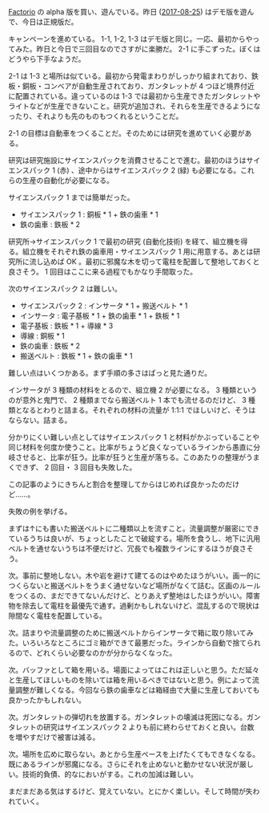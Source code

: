 [Factorio](https://www.factorio.com/) の alpha 版を買い、遊んでいる。昨日 ([2017-08-25][]) はデモ版を遊んで、今日は正規版だ。

キャンペーンを進めている。 1-1, 1-2, 1-3 はデモ版と同じ。一応、最初からやってみた。昨日と今日で三回目なのでさすがに楽勝だ。 2-1 に手こずった。ぼくはどうやら下手なようだ。

2-1 は 1-3 と場所は似ている。最初から発電まわりがしっかり組まれており、鉄板・銅板・コンベアが自動生産されており、ガンタレットが 4 つほど境界付近に配置されている。違っているのは 1-3 では最初から生産できたガンタレットやライトなどが生産できないこと。研究が追加され、それらを生産できるようになったり、それよりも先のものもつくれるということだ。

2-1 の目標は自動車をつくることだ。そのためには研究を進めていく必要がある。

研究は研究施設にサイエンスパックを消費させることで進む。最初のほうはサイエンスパック 1 (赤) 、途中からはサイエンスパック 2 (緑) も必要になる。これらの生産の自動化が必要になる。

サイエンスパック 1 までは簡単だった。

- サイエンスパック 1 : 銅板 * 1 + 鉄の歯車 * 1
- 鉄の歯車 : 鉄板 * 2

研究所→サイエンスパック 1 で最初の研究 (自動化技術) を経て、組立機を得る。組立機をそれぞれ鉄の歯車用・サイエンスパック 1 用に用意する。あとは研究所に流し込めば OK 。最初に邪魔な木を切って電柱を配置して整地しておくと良さそう。 1 回目はここに来る過程でもかなり手間取った。

次のサイエンスパック 2 は難しい。

- サイエンスパック 2 : インサータ * 1 + 搬送ベルト * 1
- インサータ : 電子基板 * 1 + 鉄の歯車 * 1 + 鉄板 * 1
- 電子基板 : 鉄板 * 1 + 導線 * 3
- 導線 : 銅板 * 1
- 鉄の歯車 : 鉄板 * 2
- 搬送ベルト : 鉄板 * 1 + 鉄の歯車 * 1

難しい点はいくつかある。まず手順の多さはぱっと見た通りだ。

インサータが 3 種類の材料をとるので、組立機 2 が必要になる。 3 種類というのが意外と鬼門で、 2 種類までなら搬送ベルト 1 本でも流せるのだけど、 3 種類となるとわりと詰まる。それぞれの材料の流量が 1:1:1 でほしいけど、そうはならない。詰まる。

分かりにくい難しい点としてはサイエンスパック 1 と材料がかぶっていることや同じ材料を何度か使うこと。比率がちょうど良くなっているラインから愚直に分岐させると、比率が狂う。比率が狂うと生産が落ちる。このあたりの整理がうまくできず、 2 回目・ 3 回目も失敗した。

この記事のようにきちんと割合を整理してからはじめれば良かったのだけど……。

失敗の例を挙げる。

まずは↑にも書いた搬送ベルトに二種類以上を流すこと。流量調整が厳密にできているうちは良いが、ちょっとしたことで破綻する。場所を食うし、地下に汎用ベルトを通せないうちは不便だけど、冗長でも複数ラインにするほうが良さそう。

次。事前に整地しない。木や岩を避けて建てるのはやめたほうがいい。画一的につくらないと搬送ベルトをうまく通せないなど場所がなくて詰む。区画のルールをつくるの、まだできてないんだけど、とりあえず整地はしたほうがいい。障害物を除去して電柱を最優先で通す。過剰かもしれないけど、混乱するので現状は隙間なく電柱を配置している。

次。詰まりや流量調整のために搬送ベルトからインサータで箱に取り除いてみた。いろいろなところにゴミ箱ができて最悪だった。ラインから自動で捨てられるので、どれくらい必要なのかが分からなくなった。

次。バッファとして箱を用いる。場面によってはこれは正しいと思う。ただ延々と生産してほしいものを除いては箱を用いるべきではないと思う。例によって流量調整が難しくなる。今回なら鉄の歯車などは箱経由で大量に生産しておいても良かったかもしれない。

次。ガンタレットの弾切れを放置する。ガンタレットの壊滅は死因になる。ガンタレットの研究はサイエンスパック 2 よりも前に終わらせておくと良い。台数を増やすだけで被害は減る。

次。場所を広めに取らない。あとから生産ペースを上げたくてもできなくなる。既にあるラインが邪魔になる。さらにそれを止めないと動かせない状況が厳しい。技術的負債、的なにおいがする。これの加減は難しい。

まだまだある気はするけど、覚えていない。とにかく楽しい。そして時間が失われていく。

[2017-08-25]: https://blog.bouzuya.net/2017/08/25/
